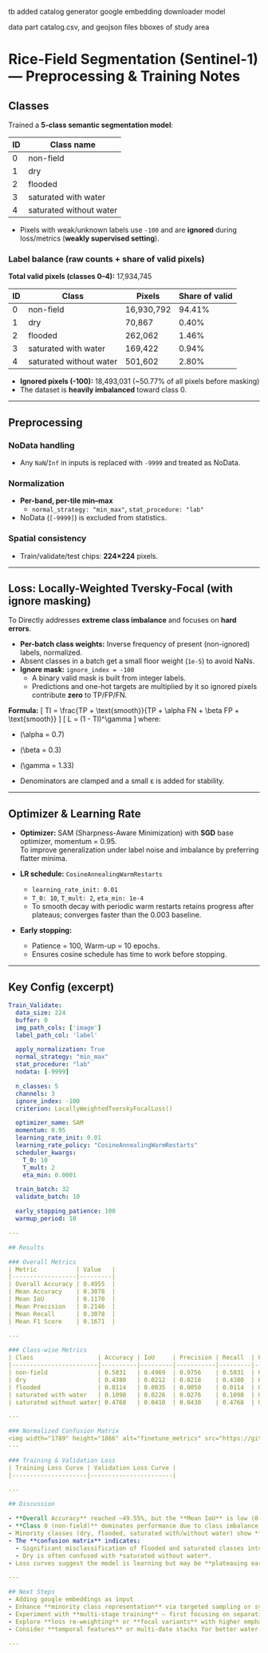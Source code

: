 tb added 
catalog generator
google embedding downloader
model

data part
catalog.csv, and geojson files
bboxes of study area



# Rice-Field Segmentation (Sentinel-1) — Preprocessing & Training Notes

## Classes
Trained a **5-class semantic segmentation model**:

| ID | Class name              |
|----|-------------------------|
| 0  | non-field               |
| 1  | dry                     |
| 2  | flooded                 |
| 3  | saturated with water    |
| 4  | saturated without water |

- Pixels with weak/unknown labels use `-100` and are **ignored** during loss/metrics (**weakly supervised setting**).

### Label balance (raw counts + share of valid pixels)
**Total valid pixels (classes 0–4):** 17,934,745  

| ID | Class                  | Pixels     | Share of valid |
|----|------------------------|------------|----------------|
| 0  | non-field              | 16,930,792 | 94.41%         |
| 1  | dry                    | 70,867     | 0.40%          |
| 2  | flooded                | 262,062    | 1.46%          |
| 3  | saturated with water   | 169,422    | 0.94%          |
| 4  | saturated without water| 501,602    | 2.80%          |

- **Ignored pixels (-100):** 18,493,031 (~50.77% of all pixels before masking)  
- The dataset is **heavily imbalanced** toward class 0.

---

## Preprocessing

### NoData handling
- Any `NaN`/`Inf` in inputs is replaced with `-9999` and treated as NoData.

### Normalization
- **Per-band, per-tile min–max**  
  - `normal_strategy: "min_max"`, `stat_procedure: "lab"`  
- NoData (`[-9999]`) is excluded from statistics.

### Spatial consistency
- Train/validate/test chips: **224×224** pixels.  


---

## Loss: Locally-Weighted Tversky-Focal (with ignore masking)

To Directly addresses **extreme class imbalance** and focuses on **hard errors**.

- **Per-batch class weights:** Inverse frequency of present (non-ignored) labels, normalized.  
- Absent classes in a batch get a small floor weight (`1e-5`) to avoid NaNs.  
- **Ignore mask:** `ignore_index = -100`  
  - A binary valid mask is built from integer labels.  
  - Predictions and one-hot targets are multiplied by it so ignored pixels contribute **zero** to TP/FP/FN.

**Formula:**
\[
TI = \frac{TP + \text{smooth}}{TP + \alpha FN + \beta FP + \text{smooth}}
\]
\[
L = (1 - TI)^\gamma
\]
where:  
- \(\alpha = 0.7\)  
- \(\beta = 0.3\)  
- \(\gamma = 1.33\)

- Denominators are clamped and a small ε is added for stability.

---

## Optimizer & Learning Rate

- **Optimizer:** SAM (Sharpness-Aware Minimization) with **SGD** base optimizer, momentum = 0.95.  
To improve generalization under label noise and imbalance by preferring flatter minima.

- **LR schedule:** `CosineAnnealingWarmRestarts`  
  - `learning_rate_init: 0.01`  
  - `T_0: 10`, `T_mult: 2`, `eta_min: 1e-4`  
  - To smooth decay with periodic warm restarts retains progress after plateaus; converges faster than the 0.003 baseline.

- **Early stopping:**  
  - Patience = 100, Warm-up = 10 epochs.  
  - Ensures cosine schedule has time to work before stopping.

---

## Key Config (excerpt)
```yaml
Train_Validate:
  data_size: 224
  buffer: 0
  img_path_cols: ['image']
  label_path_col: 'label'

  apply_normalization: True
  normal_strategy: "min_max"
  stat_procedure: "lab"
  nodata: [-9999]

  n_classes: 5
  channels: 3
  ignore_index: -100
  criterion: LocallyWeightedTverskyFocalLoss()

  optimizer_name: SAM
  momentum: 0.95
  learning_rate_init: 0.01
  learning_rate_policy: "CosineAnnealingWarmRestarts"
  scheduler_kwargs:
    T_0: 10
    T_mult: 2
    eta_min: 0.0001

  train_batch: 32
  validate_batch: 10

  early_stopping_patience: 100
  warmup_period: 10

---

## Results

### Overall Metrics
| Metric           | Value   |
|------------------|---------|
| Overall Accuracy | 0.4955  |
| Mean Accuracy    | 0.3078  |
| Mean IoU         | 0.1170  |
| Mean Precision   | 0.2146  |
| Mean Recall      | 0.3078  |
| Mean F1 Score    | 0.1671  |

---

### Class-wise Metrics
| Class                  | Accuracy | IoU     | Precision | Recall  | F1 Score |
|------------------------|----------|---------|-----------|---------|----------|
| non-field              | 0.5031   | 0.4969  | 0.9756    | 0.5031  | 0.6639   |
| dry                    | 0.4380   | 0.0212  | 0.0218    | 0.4380  | 0.0416   |
| flooded                | 0.0114   | 0.0035  | 0.0050    | 0.0114  | 0.0070   |
| saturated with water   | 0.1098   | 0.0226  | 0.0276    | 0.1098  | 0.0441   |
| saturated without water| 0.4768   | 0.0410  | 0.0430    | 0.4768  | 0.0789   |

---

### Normalized Confusion Matrix
<img width="1789" height="1866" alt="finetune_metrics" src="https://github.com/user-attachments/assets/76aeda19-f9f3-435a-8a4a-bff415add789" />
---

### Training & Validation Loss
| Training Loss Curve | Validation Loss Curve |
|---------------------|-----------------------|

---

## Discussion

- **Overall Accuracy** reached ~49.55%, but the **Mean IoU** is low (0.117), reflecting challenges with minority classes.
- **Class 0 (non-field)** dominates performance due to class imbalance — achieving high precision (0.9756) and F1 score (0.6639).
- Minority classes (dry, flooded, saturated with/without water) show **low IoU and F1 scores**, suggesting further improvement is needed in recall and precision for these classes.
- The **confusion matrix** indicates:
  - Significant misclassification of flooded and saturated classes into *non-field* or *saturated without water*.
  - Dry is often confused with *saturated without water*.
- Loss curves suggest the model is learning but may be **plateauing early**, possibly due to label imbalance and noise.

---

## Next Steps
- Adding google embeddings as input
- Enhance **minority class representation** via targeted sampling or synthetic augmentation.
- Experiment with **multi-stage training** — first focusing on separating field vs. non-field, then sub-class segmentation.
- Explore **loss re-weighting** or **focal variants** with higher emphasis on flooded/saturated classes.
- Consider **temporal features** or multi-date stacks for better water-related class discrimination.

---
